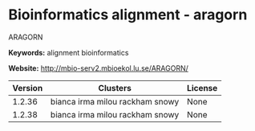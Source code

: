 # Bioinformatics alignment - aragorn

ARAGORN

**Keywords:** alignment bioinformatics

**Website:** <http://mbio-serv2.mbioekol.lu.se/ARAGORN/>

| Version | Clusters | License |
| ------- | -------- | ------- |
| 1.2.36 | bianca irma milou rackham snowy | None |
| 1.2.38 | bianca irma milou rackham snowy | None |
